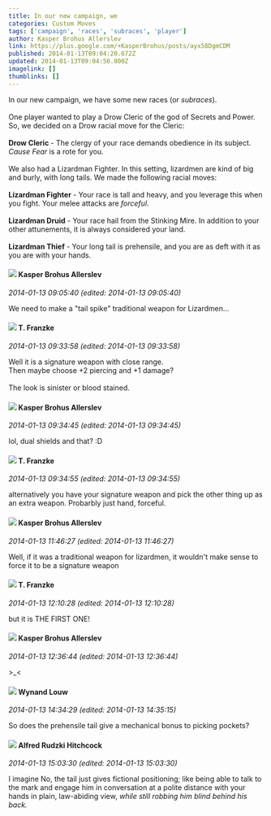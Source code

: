 ```yaml
---
title: In our new campaign, we
categories: Custom Moves
tags: ['campaign', 'races', 'subraces', 'player']
author: Kasper Brohus Allerslev
link: https://plus.google.com/+KasperBrohus/posts/ayx58DgmCDM
published: 2014-01-13T09:04:20.672Z
updated: 2014-01-13T09:04:50.000Z
imagelink: []
thumblinks: []
---
```


In our new campaign, we have some new races (or <i>subraces</i>).<br /><br />One player wanted to play a Drow Cleric of the god of Secrets and Power. So, we decided on a Drow racial move for the Cleric:<br /><br /><b>Drow Cleric</b> - The clergy of your race demands obedience in its subject. <i>Cause Fear</i> is a rote for you.<br /><br />We also had a Lizardman Fighter. In this setting, lizardmen are kind of big and burly, with long tails. We made the following racial moves:<br /><br /><b>Lizardman Fighter</b> - Your race is tall and heavy, and you leverage this when you fight. Your melee attacks are <i>forceful</i>.<br /><br /><b>Lizardman Druid</b> - Your race hail from the Stinking Mire. In addition to your other attunements, it is always considered your land.<br /><br /><b>Lizardman Thief</b> - Your long tail is prehensile, and you are as deft with it as you are with your hands.
<div id='comment z13oejtqvum5ch5if04ccboiarzdtj14dhs'>
  <h4><img src='{{site.baseurl}}//images/avatars/110937611143261107555_photo.jpg'> Kasper Brohus Allerslev</h4>
      <p><cite>2014-01-13 09:05:40 (edited: 2014-01-13 09:05:40)</cite></p>
        <p>We need to make a &quot;tail spike&quot; traditional weapon for Lizardmen...</p>
</div>
        

<div id='comment z13oejtqvum5ch5if04ccboiarzdtj14dhs'>
  <h4><img src='{{site.baseurl}}//images/avatars/110330901807759406775_photo.jpg'> T. Franzke</h4>
      <p><cite>2014-01-13 09:33:58 (edited: 2014-01-13 09:33:58)</cite></p>
        <p>Well it is a signature weapon with close range. <br />Then maybe choose +2 piercing and +1 damage? <br /><br />The look is sinister or blood stained. </p>
</div>
        

<div id='comment z13oejtqvum5ch5if04ccboiarzdtj14dhs'>
  <h4><img src='{{site.baseurl}}//images/avatars/110937611143261107555_photo.jpg'> Kasper Brohus Allerslev</h4>
      <p><cite>2014-01-13 09:34:45 (edited: 2014-01-13 09:34:45)</cite></p>
        <p>lol, dual shields and that? :D</p>
</div>
        

<div id='comment z13oejtqvum5ch5if04ccboiarzdtj14dhs'>
  <h4><img src='{{site.baseurl}}//images/avatars/110330901807759406775_photo.jpg'> T. Franzke</h4>
      <p><cite>2014-01-13 09:34:55 (edited: 2014-01-13 09:34:55)</cite></p>
        <p>alternatively you have your signature weapon and pick the other thing up as an extra weapon. Probarbly just hand, forceful. </p>
</div>
        

<div id='comment z13oejtqvum5ch5if04ccboiarzdtj14dhs'>
  <h4><img src='{{site.baseurl}}//images/avatars/110937611143261107555_photo.jpg'> Kasper Brohus Allerslev</h4>
      <p><cite>2014-01-13 11:46:27 (edited: 2014-01-13 11:46:27)</cite></p>
        <p>Well, if it was a traditional weapon for lizardmen, it wouldn&#39;t make sense to force it to be a signature weapon</p>
</div>
        

<div id='comment z13oejtqvum5ch5if04ccboiarzdtj14dhs'>
  <h4><img src='{{site.baseurl}}//images/avatars/110330901807759406775_photo.jpg'> T. Franzke</h4>
      <p><cite>2014-01-13 12:10:28 (edited: 2014-01-13 12:10:28)</cite></p>
        <p>but it is THE FIRST ONE! </p>
</div>
        

<div id='comment z13oejtqvum5ch5if04ccboiarzdtj14dhs'>
  <h4><img src='{{site.baseurl}}//images/avatars/110937611143261107555_photo.jpg'> Kasper Brohus Allerslev</h4>
      <p><cite>2014-01-13 12:36:44 (edited: 2014-01-13 12:36:44)</cite></p>
        <p>&gt;_&lt;</p>
</div>
        

<div id='comment z13oejtqvum5ch5if04ccboiarzdtj14dhs'>
  <h4><img src='{{site.baseurl}}//images/avatars/111256963556395023796_photo.jpg'> Wynand Louw</h4>
      <p><cite>2014-01-13 14:34:29 (edited: 2014-01-13 14:35:15)</cite></p>
        <p>So does the prehensile tail give a mechanical bonus to picking pockets?</p>
</div>
        

<div id='comment z13oejtqvum5ch5if04ccboiarzdtj14dhs'>
  <h4><img src='{{site.baseurl}}//images/avatars/100812462809734403456_photo.jpg'> Alfred Rudzki Hitchcock</h4>
      <p><cite>2014-01-13 15:03:30 (edited: 2014-01-13 15:03:30)</cite></p>
        <p>I imagine No, the tail just gives fictional positioning; like being able to talk to the mark and engage him in conversation at a polite distance with your hands in plain, law-abiding view, <i>while still robbing him blind behind his back.</i></p>
</div>
        